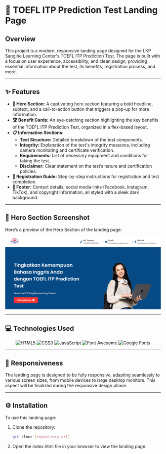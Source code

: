 # 📝 TOEFL ITP Prediction Test Landing Page

## Overview
This project is a modern, responsive landing page designed for the LKP Sangihe Learning Center's TOEFL ITP Prediction Test. The page is built with a focus on user experience, accessibility, and clean design, providing essential information about the test, its benefits, registration process, and more.

---

## ✨ Features
- **🎯 Hero Section:** A captivating hero section featuring a bold headline, subtext, and a call-to-action button that triggers a pop-up for more information.
- **🏆 Benefit Cards:** An eye-catching section highlighting the key benefits of the TOEFL ITP Prediction Test, organized in a flex-based layout.
- **📋 Information Sections:**
  - **Test Structure:** Detailed breakdown of the test components.
  - **Integrity:** Explanation of the test's integrity measures, including camera monitoring and certificate verification.
  - **Requirements:** List of necessary equipment and conditions for taking the test.
  - **Disclaimer:** Clear statement on the test’s nature and certification policies.
- **📝 Registration Guide:** Step-by-step instructions for registration and test completion.
- **🔗 Footer:** Contact details, social media links (Facebook, Instagram, TikTok), and copyright information, all styled with a sleek dark background.

---

## 📸 Hero Section Screenshot
Here’s a preview of the Hero Section of the landing page:

![Hero Section](https://github.com/kocpiepait/SLC_toelf_landingpage/blob/main/images/hero-section.png)

---

## 💻 Technologies Used
<p align="center">
  <img src="https://img.shields.io/badge/HTML5-E34F26?style=for-the-badge&logo=html5&logoColor=white" alt="HTML5">
  <img src="https://img.shields.io/badge/CSS3-1572B6?style=for-the-badge&logo=css3&logoColor=white" alt="CSS3">
  <img src="https://img.shields.io/badge/JavaScript-F7DF1E?style=for-the-badge&logo=javascript&logoColor=black" alt="JavaScript">
  <img src="https://img.shields.io/badge/Font%20Awesome-339AF0?style=for-the-badge&logo=font-awesome&logoColor=white" alt="Font Awesome">
  <img src="https://img.shields.io/badge/Google%20Fonts-4285F4?style=for-the-badge&logo=google-fonts&logoColor=white" alt="Google Fonts">
</p>

---

## 📱 Responsiveness
The landing page is designed to be fully responsive, adapting seamlessly to various screen sizes, from mobile devices to large desktop monitors. This aspect will be finalized during the responsive design phase.

---

## ⚙️ Installation
To use this landing page:

1. Clone the repository:
   ```bash
   git clone [repository-url]
2. Open the index.html file in your browser to view the landing page.

